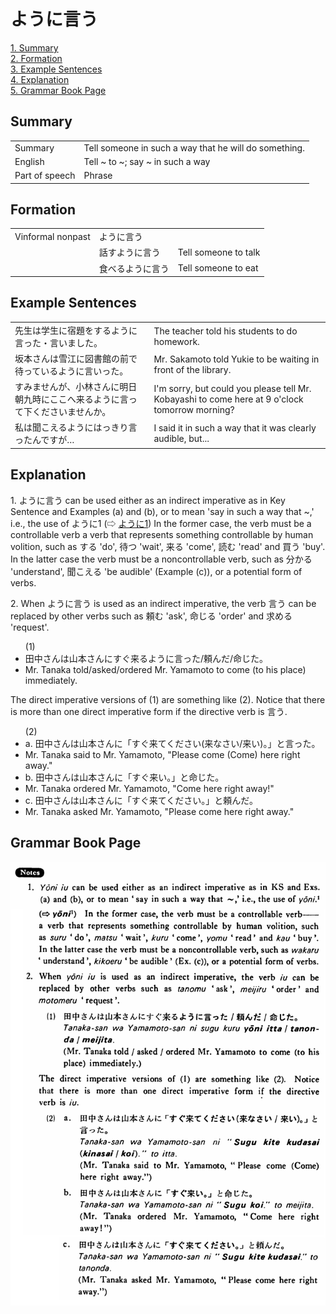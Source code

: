 # ように言う

[1. Summary](#summary)<br>
[2. Formation](#formation)<br>
[3. Example Sentences](#example-sentences)<br>
[4. Explanation](#explanation)<br>
[5. Grammar Book Page](#grammar-book-page)<br>


## Summary

<table><tr>   <td>Summary</td>   <td>Tell someone in such a way that he will do something.</td></tr><tr>   <td>English</td>   <td>Tell ~ to ~; say ~ in such a way</td></tr><tr>   <td>Part of speech</td>   <td>Phrase</td></tr></table>

## Formation

<table class="table"> <tbody><tr class="tr head"> <td class="td"><span class="bold"><span>Vinformal nonpast</span></span></td> <td class="td"><span class="concept">ように言う</span> </td> <td class="td"><span>&nbsp;</span></td> </tr> <tr class="tr"> <td class="td"><span>&nbsp;</span></td> <td class="td"><span>話す<span class="concept">ように言う</span></span> </td> <td class="td"><span>Tell    someone to talk</span></td> </tr> <tr class="tr"> <td class="td"><span>&nbsp;</span></td> <td class="td"><span>食べる<span class="concept">ように言う</span></span> </td> <td class="td"><span>Tell    someone to eat</span></td> </tr></tbody></table>

## Example Sentences

<table><tr>   <td>先生は学生に宿題をするように言った・言いました。</td>   <td>The teacher told his students to do homework.</td></tr><tr>   <td>坂本さんは雪江に図書館の前で待っているように言いった。</td>   <td>Mr. Sakamoto told Yukie to be waiting in front of the library.</td></tr><tr>   <td>すみませんが、小林さんに明日朝九時にここへ来るように言って下くださいませんか。</td>   <td>I'm sorry, but could you please tell Mr. Kobayashi to come here at 9 o'clock tomorrow morning?</td></tr><tr>   <td>私は聞こえるようにはっきり言ったんですが…</td>   <td>I said it in such a way that it was clearly audible, but...</td></tr></table>

## Explanation

<p>1. <span class="cloze">ように言う</span> can be used either as an indirect imperative as in Key Sentence and Examples (a) and (b), or to mean 'say in such a way that ~,' i.e., the use of ように1 (⇨ <a href="#㊦ ように (1)">ように1</a>) In the former case, the verb must be a controllable verb a verb that represents something controllable by human volition, such as する 'do', 待つ 'wait', 来る 'come', 読む 'read' and 買う 'buy'. In the latter case the verb must be a noncontrollable verb, such as 分かる 'understand', 聞こえる 'be audible' (Example (c)), or a potential form of verbs.</p>  <p>2. When <span class="cloze">ように言う</span> is used as an indirect imperative, the verb 言う can be replaced by other verbs such as 頼む 'ask', 命じる 'order' and 求める 'request'.</p>  <ul>(1) <li>田中さんは山本さんにすぐ来る<span class="cloze">ように言った</span>/頼んだ/命じた。</li> <li>Mr. Tanaka told/asked/ordered Mr. Yamamoto to come (to his place) immediately.</li> </ul>  <p>The direct imperative versions of (1) are something like (2). Notice that there is more than one direct imperative form if the directive verb is 言う.</p>  <ul>(2) <li>a. 田中さんは山本さんに「すぐ来てください(来なさい/来い)。」と言った。</li> <li>Mr. Tanaka said to Mr. Yamamoto, "Please come (Come) here right away."</li> <div class="divide"></div> <li>b. 田中さんは山本さんに「すぐ来い。」と命じた。</li> <li>Mr. Tanaka ordered Mr. Yamamoto, "Come here right away!"</li> <div class="divide"></div> <li>c. 田中さんは山本さんに「すぐ来てください。」と頼んだ。</li> <li>Mr. Tanaka asked Mr. Yamamoto, "Please come here right away."</li> </ul>

## Grammar Book Page

![](../img/Basicように言う.png)

